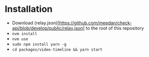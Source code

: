 # Installation
* Download (relay.json)[https://github.com/meedan/check-api/blob/develop/public/relay.json] to the root of this repository
* `nvm install`
* `nvm use`
* `sudo npm install yarn -g`
* `cd packages/video-timeline && yarn start`
